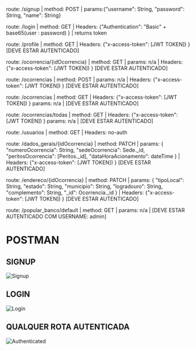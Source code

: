 route: /signup | method: POST | params:{"username": String, "password": String, "name": String}

route: /login | method: GET | Headers: {"Authentication": "Basic" + base65(user : password) } | returns token

route: /profile | method: GET | Headers: {"x-access-token": [JWT TOKEN]) } [DEVE ESTAR AUTENTICADO]

route: /ocorrencia/{idOcorrencia} | method: GET | params: n/a | Headers: {"x-access-token": [JWT TOKEN]) } [DEVE ESTAR AUTENTICADO]

route: /ocorrencias | method: POST | params: n/a | Headers: {"x-access-token": [JWT TOKEN]) } [DEVE ESTAR AUTENTICADO]

route: /ocorrencias | method: GET | Headers: {"x-access-token": [JWT TOKEN]) } params: n/a | [DEVE ESTAR AUTENTICADO]

route: /ocorrencias/todas | method: GET | Headers: {"x-access-token": [JWT TOKEN]) } params: n/a | [DEVE ESTAR AUTENTICADO]

route: /usuarios | method: GET | Headers: no-auth

route: /dados_gerais/{idOcorrencia} | method: PATCH | params: 
{
    "numeroOcorrencia": String, 
    "sedeOcorrencia": Sede._id, 
    "peritosOcorrencia": [Peritos._id], 
    "dataHoraAcionamento": dateTime
}
| Headers: {"x-access-token": [JWT TOKEN]) } [DEVE ESTAR AUTENTICADO]

route: /endereco/{idOcorrencia} | method: PATCH | params: 
{
    "tipoLocal": String,
    "estado": String,
    "municipio": String,
    "logradouro": String,
    "complemento": String,
    "_id": Ocorrencia._id
}
| Headers: {"x-access-token": [JWT TOKEN]) } [DEVE ESTAR AUTENTICADO]

route: /popular_banco/default | method: GET | params: n/a | [DEVE ESTAR AUTENTICADO COM USERNAME: admin]


# POSTMAN

## SIGNUP

![Signup](http://www.tools.ages.pucrs.br/PoliciaFederal/api/raw/d900c9cfb88bc8f93306168effaa1f5c1a4158ef/docs/signup.gif)


## LOGIN

![Login](http://www.tools.ages.pucrs.br/PoliciaFederal/api/raw/d900c9cfb88bc8f93306168effaa1f5c1a4158ef/docs/login.gif)


## QUALQUER ROTA AUTENTICADA

![Authenticated](http://www.tools.ages.pucrs.br/PoliciaFederal/api/raw/d900c9cfb88bc8f93306168effaa1f5c1a4158ef/docs/autenticated.gif)